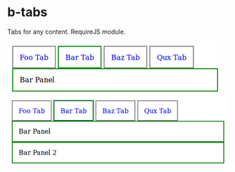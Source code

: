 b-tabs
======

Tabs for any content. RequireJS module.

![Preview](preview.png)
![Preview 2](preview2.png)
